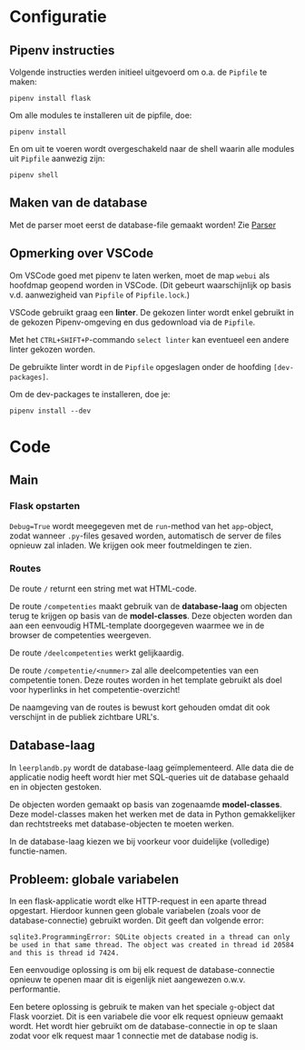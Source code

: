 # Configuratie

## Pipenv instructies

Volgende instructies werden initieel uitgevoerd om o.a. de `Pipfile` te maken:

    pipenv install flask

Om alle modules te installeren uit de pipfile, doe:

    pipenv install

En om uit te voeren wordt overgeschakeld naar de shell waarin alle modules uit `Pipfile` aanwezig zijn:

    pipenv shell

## Maken van de database

Met de parser moet eerst de database-file gemaakt worden!
Zie [Parser](../parser)

## Opmerking over VSCode

Om VSCode goed met pipenv te laten werken, moet de map `webui` als hoofdmap geopend worden in VSCode.
(Dit gebeurt waarschijnlijk op basis v.d. aanwezigheid van `Pipfile` of `Pipfile.lock`.)

VSCode gebruikt graag een **linter**.
De gekozen linter wordt enkel gebruikt in de gekozen Pipenv-omgeving en dus gedownload via de `Pipfile`.

Met het `CTRL+SHIFT+P`-commando `select linter` kan eventueel een andere linter gekozen worden.

De gebruikte linter wordt in de `Pipfile` opgeslagen onder de hoofding `[dev-packages]`.

Om de dev-packages te installeren, doe je:

```
pipenv install --dev
```


# Code

## Main

### Flask opstarten

`Debug=True` wordt meegegeven met de `run`-method van het `app`-object, zodat wanneer `.py`-files
gesaved worden, automatisch de server de files opnieuw zal inladen. We krijgen ook meer foutmeldingen
te zien.

### Routes

De route `/` returnt een string met wat HTML-code.

De route `/competenties` maakt gebruik van de **database-laag** om
objecten terug te krijgen op basis van de **model-classes**.
Deze objecten worden dan aan een eenvoudig HTML-template doorgegeven waarmee we in de browser de competenties weergeven.

De route `/deelcompetenties` werkt gelijkaardig.

De route `/competentie/<nummer>` zal alle deelcompetenties van een competentie tonen.
Deze routes worden in het template gebruikt als doel voor hyperlinks in het competentie-overzicht!

De naamgeving van de routes is bewust kort gehouden omdat dit ook verschijnt in de
publiek zichtbare URL's.

## Database-laag

In `leerplandb.py` wordt de database-laag geïmplementeerd.
Alle data die de applicatie nodig heeft wordt hier met SQL-queries uit de database gehaald
en in objecten gestoken.

De objecten worden gemaakt op basis van zogenaamde **model-classes**.
Deze model-classes maken het werken met de data in Python gemakkelijker dan rechtstreeks
met database-objecten te moeten werken.

In de database-laag kiezen we bij voorkeur voor duidelijke (volledige) functie-namen.

## Probleem: globale variabelen

In een flask-applicatie wordt elke HTTP-request in een aparte thread opgestart.
Hierdoor kunnen geen globale variabelen (zoals voor de database-connectie) gebruikt worden.
Dit geeft dan volgende error:

```
sqlite3.ProgrammingError: SQLite objects created in a thread can only be used in that same thread. The object was created in thread id 20584 and this is thread id 7424.
```

Een eenvoudige oplossing is om bij elk request de database-connectie opnieuw te openen
maar dit is eigenlijk niet aangewezen o.w.v. performantie.

Een betere oplossing is gebruik te maken van het speciale `g`-object dat Flask voorziet.
Dit is een variabele die voor elk request opnieuw gemaakt wordt. Het wordt hier gebruikt
om de database-connectie in op te slaan zodat voor elk request maar 1 connectie met de
database nodig is.

